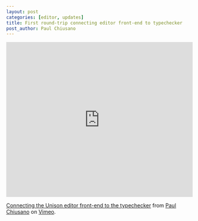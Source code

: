 ```yaml
---
layout: post
categories: [editor, updates]
title: First round-trip connecting editor front-end to typechecker
post_author: Paul Chiusano
---
```


<iframe src="https://player.vimeo.com/video/141140754" width="500" height="415" frameborder="0" webkitallowfullscreen mozallowfullscreen allowfullscreen></iframe> <p><a href="https://vimeo.com/141140754">Connecting the Unison editor front-end to the typechecker</a> from <a href="https://vimeo.com/user37722330">Paul Chiusano</a> on <a href="https://vimeo.com">Vimeo</a>.</p>

